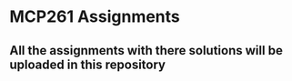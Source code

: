 # MCP261 Assignments

## All the assignments with there solutions will be uploaded in this repository

